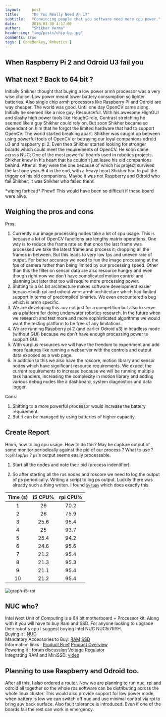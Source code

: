 ```yaml
---
layout:     post
title:      "Do You Really Need An i7"
subtitle:   "Convincing people that you software need more cpu power."
date:       2016-03-30 4:17:00
author:     "Shikher Verma"
header-img: "img/posts/chip-bg.jpg"
comments: true
tags: [ CodeMonkey, Robotics ]
---
```


## When Raspberry Pi 2 and Odroid U3 fail you 

## What next ? Back to 64 bit ?

Initially Shikher thought that buying a low power armh processor was a very wise choice. Low power meant lower battery consumption so lighter batteries. Also single chip armh processors like Raspberry Pi and Odroid are way cheaper. The world was good. Until one day OpenCV came along. Initially he seemed like a nice guy. Resourceful. With his awesome HighGUI and slashy high power tools like HoughCircle, Contrast stretching he seemed like a guy Shikher could rely on. But soon Shikher became so dependant on him that he forgot the limited hardware that had to support OpenCV. The world started breaking apart. Shikher was caught up between using powerful tools of OpenCV or betraying our loyal companions odroid u3 and raspberry pi 2. Even then Shikher started looking for stronger boards which could meet the requirements of OpenCV. He soon came across NUC; One of the most powerful boards used in robotics projects. Shikher knew in his heart that he couldn't just leave his old companions behind. After all they were the one because of which his project survived the last one year. But in the end, with a heavy heart Shikher had to pull the trigger on his old companions. Maybe it was not Raspberry and Odroid who fail Shikher; it was Shikher who failed them!

\*wiping forhead\* Phew!! This would have been so difficult if these board were alive.

## Weighing the pros and cons
Pros:

1. Currently our image processing nodes take a lot of cpu usage. This is because a lot of OpenCV functions are lengthy matrix operations. One way is to reduce the frame rate so that once the last frame was processed we take the latest frame and process it; dropping all the frames in between. But this leads to very low fps and uneven rate of output. For better accuracy we need to run the image processing at the fps of camera rather than being limited by our processing speed. Other than this the filter on sensor data are also resource hungry and even though right now we don't have complicated motion control and planning but later that too will require more processing power.
2. Shifting to a 64 bit architecture makes software development easier because both rpi and odroid were armh architecture which had limited support in terms of precompiled binaries. We even encountered a bug which is armh specific.
3. We are developing this auv not just for a competition but also to serve as a platform for doing underwater robotics research. In the future when we research and test more and more sophisticated algorithms we would want the testing platform to be free of any limitations.
4. We are running Raspberry pi 2 (and earlier Odroid u3) in headless mode (without GUI) because we don't have enough processing power to support GUI.
5. With surplus resources we will have the freedom to experiment and add more features like running a webserver with the controls and output data exposed as a web page.
6. In addition to this we also have the roscore, motion library and sensor nodes which have significant resource requirements. We expect the current requirements to increase because we will be running multiple task handlers, increasing the complexity in motion library and adding various debug nodes like a dashboard, system diagnostics and data logger.

Cons:

1. Shifting to a more powerful processor would increase the battery requirement.
2. But it can be managed by using batteries of higher capacity.

## Create Report

Hmm, how to log cpu usage. How to do this?
May be capture output of some monitor periodically against the pid of our process ?
What to use ? ```top```/```htop```/```ps``` ?
```ps```'s output seems easily processable. 

1. Start all the nodes and note their pid (process indentifier).

2. So after starting all the ros nodes and roscore we need to log the output of ps periodically. Writing a script to log ps output. Luckily there was already such a thing writen. I found [```Syrupy```](https://github.com/jeetsukumaran/Syrupy) which does exactly this.

Time (s) | i5 CPU% | rpi CPU%	
:-------:|:-------:|:--------:
1	|	29	|	70.2
2	|	26	|	75.9
3	|	25.6	|	95.4
4	|	25	|	93.7
5	|	25.4	|	94.2
6	|	24.6	|	95.6
7	|	21.2	|	95.4
8	|	21.3	|	95.3
9	|	21.1	|	95.4
10	|	21.2	|	95.4

![graph-i5-rpi](/img/posts/graph-i5-rpi.png "graph to show the difference better")

## NUC who?
Intel *N*ext *U*nit of *C*omputing is a 64 bit motherboard + Processor kit. Along with it you will have to buy Ram and SSD. For anyone looking to upgrade their robot's cpu I suggest buying Intel NUC NUC5i7RYH.  
Buying it : [NUC](http://www.amazon.in/intel-core-i7-NUC5i7RYH-kit/dp/B00WAS1FX6?tag=googinhydr18418-21)  
Mandatory Accessories to Buy: [RAM](http://www.amazon.in/Kingston-RAM-LAPTOP-1600MHZ-PC3L/dp/B00CQ35HBQ/ref=pd_bxgy_147_3?ie=UTF8&refRID=0WM2SPDHFSSG4FR3BZ88) [SSD](http://www.amazon.in/CRUCIAL-250-GB-SATA-CT250MX200SSD6/dp/B00RZ6GO98/ref=pd_bxgy_147_2?ie=UTF8&refRID=0WM2SPDHFSSG4FR3BZ88)  
Information links : [Product Brief](http://www.intel.com/content/www/us/en/nuc/nuc-kit-nuc5i7ryh-brief.html) [Product Overview](http://www.intel.com/content/www/us/en/nuc/nuc-kit-nuc5i7ryh.html)  
Powering it : [forum discussion](http://forums.trossenrobotics.com/showthread.php?6316-Intel-NUC&s=366a85b68bb5d63dcf80397b0c52fe94&p=59110#post59110) [Voltage Regulator](http://www.amazon.com/dp/B008FLE7PA/ref=pe_385040_30332190_pe_175190_21431760_M3T1_ST1_dp_1)  
Integrating RAM and MiniSSD: [video](https://www.youtube.com/watch?v=SU4cdMm-8Qc)

## Planning to use Raspberry and Odroid too.
After all this, I also ordered a router. Now we are planning to run nuc, rpi and odroid all together so the whole ros software can be distributing across the whole linux cluster. This would also provide support for low power mode, when battery is low we can switch off nuc and use minimal control via rpi to bring auv back surface. Also fault tolerance is introduced. Even if one of the boards fail the rest can work in emergency.